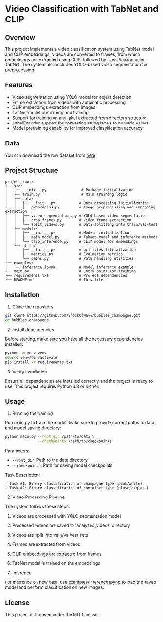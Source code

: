 # Video Classification with TabNet and CLIP

## Overview

This project implements a video classification system using TabNet model and CLIP embeddings. Videos are converted to frames, from which embeddings are extracted using CLIP, followed by classification using TabNet. The system also includes YOLO-based video segmentation for preprocessing.

## Features

- Video segmentation using YOLO model for object detection
- Frame extraction from videos with automatic processing
- CLIP embeddings extraction from images
- TabNet model pretraining and training
- Support for training on any label extracted from directory structure
- LabelEncoder support for converting string labels to numeric values
- Model pretraining capability for improved classification accuracy

## Data

You can download the raw dataset from [here](https://storage.yandexcloud.net/bubbles-champagne/raw_data.7z)

## Project Structure
```
project_root/
├── src/
│   ├── __init__.py                # Package initialization
│   ├── train.py                   # Main training logic
│   ├── data/
│   │   ├── __init__.py           # Data processing initialization
│   │   ├── preprocess.py         # Image preprocessing and embedding extraction
│   │   ├── video_segmentation.py # YOLO-based video segmentation
│   │   ├── crop_frames.py        # Video frame extraction
│   │   └── split_videos.py       # Data splitting into train/val/test
│   ├── models/
│   │   ├── __init__.py           # Models initialization
│   │   ├── main_model.py         # TabNet model and inference methods
│   │   └── clip_inference.py     # CLIP model for embeddings
│   └── utils/
│       ├── __init__.py           # Utilities initialization
│       ├── metrics.py            # Evaluation metrics
│       └── paths.py              # Path handling utilities
├── examples/
│   └── inference.ipynb           # Model inference example
├── main.py                       # Entry point for training
├── requirements.txt              # Project dependencies
└── README.md                     # This file
```

## Installation

1. Clone the repository

```bash
git clone https://github.com/ShockOfWave/bubbles_champagne.git
cd bubbles_champagne
```

2. Install dependencies

Before starting, make sure you have all the necessary dependencies installed:

```bash
python -m venv venv
source venv/bin/activate
pip install -r requirements.txt
```

3. Verify installation

Ensure all dependencies are installed correctly and the project is ready to use. This project requires Python 3.8 or higher.

## Usage

1. Running the training

Run main.py to train the model. Make sure to provide correct paths to data and model saving directory:

```bash
python main.py --root_dir /path/to/data \
               --checkpoints /path/to/checkpoints
```

Parameters:
- `--root_dir`: Path to the data directory
- `--checkpoints`: Path for saving model checkpoints

Task Description:
```
- Task #1: Binary classification of champagne type (pink/white)
- Task #2: Binary classification of container type (plastic/glass)
```

2. Video Processing Pipeline

The system follows these steps:
1. Videos are processed with YOLO segmentation model
2. Processed videos are saved to 'analyzed_videos' directory
3. Videos are split into train/val/test sets
4. Frames are extracted from videos
5. CLIP embeddings are extracted from frames
6. TabNet model is trained on the embeddings

3. Inference

For inference on new data, use [examples/inference.ipynb](https://github.com/ShockOfWave/bubbles_champagne/blob/main/examples/inference.ipynb) to load the saved model and perform classification on new images.

## License

This project is licensed under the MIT License.
